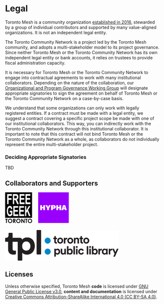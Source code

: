 # Legal

Toronto Mesh is a community organization [established in 2016](https://tomesh.net/timeline/), stewarded by a group of individual contributors and supported by many value-aligned organizations.
It is not an independent legal entity.

The Toronto Community Network is a project led by the Toronto Mesh community, and adopts a multi-stakeholder model to its project governance.
Since neither Toronto Mesh or the Toronto Community Network has its own independent legal entity or bank accounts, it relies on trustees to provide fiscal administration capacity.

It is necessary for Toronto Mesh or the Toronto Community Network to engage into contractual agreements to work with many institutional collaborators.
Depending on the nature of the collaboration, our [Organizational and Program Governance Working Group](./working-groups.html#organizational-and-program-governance) will designate appropriate signatories to sign the agreement on behalf of Toronto Mesh or the Toronto Community Network on a case-by-case basis.

We understand that some organizations can only work with legally registered entities.
If a contract must be made with a legal entity, we suggest a contract covering a specific project scope be made with one of our institutional collaborators.
This way, you can indirectly work with the Toronto Community Network through this institutional collaborator.
It is important to note that this contract will not bind Toronto Mesh or the Toronto Community Network as a whole, as collaborators do not individually represent the entire multi-stakeholder project.

### Deciding Appropriate Signatories

TBD

## Collaborators and Supporters

<div style="display:flex; flex-wrap:wrap; margin-top:-20px;">
  <a href="https://www.freegeektoronto.org" target="_blank">
    <img src="images/logo-fgt.svg" alt="Free Geek Toronto logo" style="height:100px; margin-top:20px; margin-right:20px;">
  </a>
  <a href="https://hypha.coop" target="_blank">
    <img src="images/logo-hypha.png" alt="Hypha Worker Co-operative logo" style="height:100px; margin-top:20px; margin-right:20px;">
  </a>
  <a href="https://www.torontopubliclibrary.ca/" target="_blank">
    <img src="images/logo-tpl.svg" alt="Toronto Public Library logo" style="height:100px; padding-top:20px; margin-right:20px;">
  </a>
</div>

## Licenses

Unless otherwise specified, Toronto Mesh **code** is licensed under [GNU General Public License v3.0](https://www.gnu.org/licenses/gpl-3.0.en.html), **content and documentation** is licensed under [Creative Commons Attribution-ShareAlike International 4.0 (CC BY-SA 4.0)](https://creativecommons.org/licenses/by-sa/4.0/).
